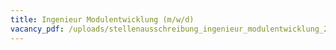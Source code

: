 ```yaml
---
title: Ingenieur Modulentwicklung (m/w/d)
vacancy_pdf: /uploads/stellenausschreibung_ingenieur_modulentwicklung_221115.pdf
---
```

